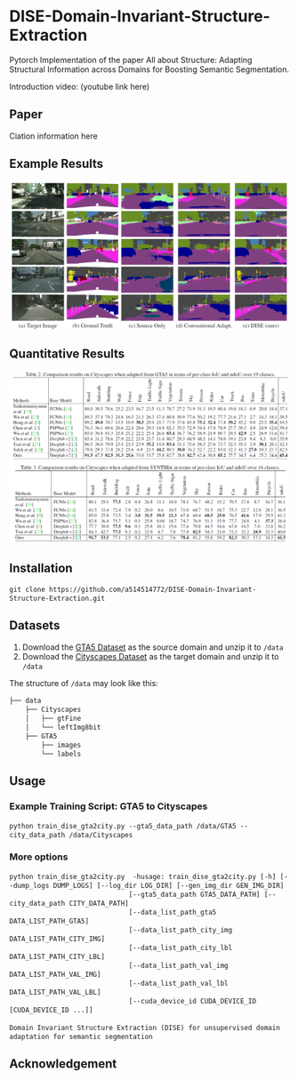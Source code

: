 # DISE-Domain-Invariant-Structure-Extraction
Pytorch Implementation of the paper All about Structure: Adapting Structural Information across Domains for Boosting Semantic Segmentation.

Introduction video: (youtube link here)
## Paper
Ciation information here

## Example Results
![prediction_results.png](examples/prediction_results.png)

## Quantitative Results
![performance.png](examples/performance.png)

## Installation
```
git clone https://github.com/a514514772/DISE-Domain-Invariant-Structure-Extraction.git
```
## Datasets

1. Download the [GTA5 Dataset](https://download.visinf.tu-darmstadt.de/data/from_games/) as the source domain and unzip it to  `/data`
2. Download the [Cityscapes Dataset](https://www.cityscapes-dataset.com) as the target domain and unzip it to  `/data`

The structure of `/data` may look like this:
  ```
  ├── data
      ├── Cityscapes
      │   ├── gtFine
      │   └── leftImg8bit
      ├── GTA5
          ├── images
          └── labels
  ```
## Usage
### Example Training Script: GTA5 to Cityscapes
```
python train_dise_gta2city.py --gta5_data_path /data/GTA5 --city_data_path /data/Cityscapes
```
### More options
```
python train_dise_gta2city.py  -husage: train_dise_gta2city.py [-h] [--dump_logs DUMP_LOGS] [--log_dir LOG_DIR] [--gen_img_dir GEN_IMG_DIR]
                              [--gta5_data_path GTA5_DATA_PATH] [--city_data_path CITY_DATA_PATH]
                              [--data_list_path_gta5 DATA_LIST_PATH_GTA5]
                              [--data_list_path_city_img DATA_LIST_PATH_CITY_IMG]
                              [--data_list_path_city_lbl DATA_LIST_PATH_CITY_LBL]
                              [--data_list_path_val_img DATA_LIST_PATH_VAL_IMG]
                              [--data_list_path_val_lbl DATA_LIST_PATH_VAL_LBL]
                              [--cuda_device_id CUDA_DEVICE_ID [CUDA_DEVICE_ID ...]]

Domain Invariant Structure Extraction (DISE) for unsupervised domain adaptation for semantic segmentation
```

## Acknowledgement
